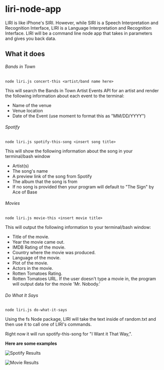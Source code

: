 # liri-node-app
LIRI is like iPhone's SIRI. However, while SIRI is a Speech Interpretation and Recognition Interface, LIRI is a Language Interpretation and Recognition Interface. LIRI will be a command line node app that takes in parameters and gives you back data.

## What it does
###### Bands in Town

```node liri.js concert-this <artist/band name here>```

This will search the Bands in Town Artist Events API for an artist and render the following information about each event to the terminal:

- Name of the venue
- Venue location
- Date of the Event (use moment to format this as "MM/DD/YYYY")

###### Spotify
```node liri.js spotify-this-song <insert song title>```

This will show the following information about the song in your terminal/bash window

- Artist(s)
- The song's name
- A preview link of the song from Spotify
- The album that the song is from
- If no song is provided then your program will default to "The Sign" by Ace of Base

###### Movies
```node liri.js movie-this <insert movie title>```

This will output the following information to your terminal/bash window:

- Title of the movie.
- Year the movie came out.
- IMDB Rating of the movie.
- Country where the movie was produced.
- Language of the movie.
- Plot of the movie.
- Actors in the movie.
- Rotten Tomatoes Rating.
- Rotten Tomatoes URL.
If the user doesn't type a movie in, the program will output data for the movie 'Mr. Nobody.'

###### Do What It Says
```node liri.js do-what-it-says```

Using the fs Node package, LIRI will take the text inside of random.txt and then use it to call one of LIRI's commands.

Right now it will run spotify-this-song for "I Want it That Way,".

**Here are some examples**

![Spotify Results](https://github.com/losandluca/liri-node-app/blob/master/images/SpotifyCommand.PNG)

![Movie Results](https://github.com/losandluca/liri-node-app/blob/master/images/Movie.PNG)

      
